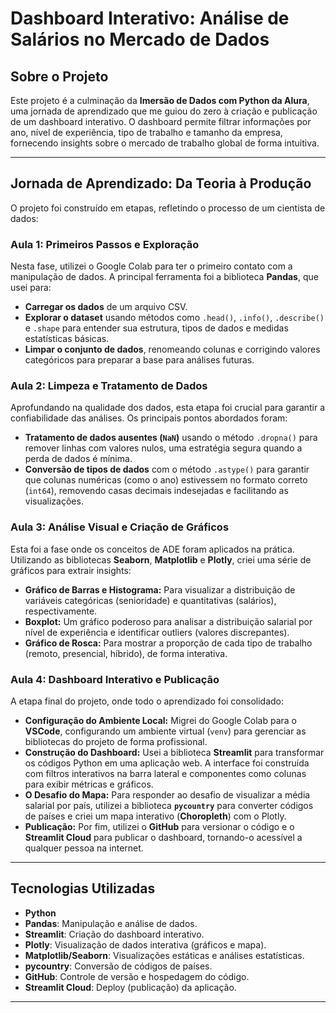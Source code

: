# Dashboard Interativo: Análise de Salários no Mercado de Dados

## Sobre o Projeto

Este projeto é a culminação da **Imersão de Dados com Python da Alura**, uma jornada de aprendizado que me guiou do zero à criação e publicação de um dashboard interativo. 
O dashboard permite filtrar informações por ano, nível de experiência, tipo de trabalho e tamanho da empresa, fornecendo insights sobre o mercado de trabalho global de forma intuitiva.

---

## Jornada de Aprendizado: Da Teoria à Produção

O projeto foi construído em etapas, refletindo o processo de um cientista de dados:

### **Aula 1: Primeiros Passos e Exploração**

Nesta fase, utilizei o Google Colab para ter o primeiro contato com a manipulação de dados. A principal ferramenta foi a biblioteca **Pandas**, que usei para:
- **Carregar os dados** de um arquivo CSV.
- **Explorar o dataset** usando métodos como `.head()`, `.info()`, `.describe()` e `.shape` para entender sua estrutura, tipos de dados e medidas estatísticas básicas.
- **Limpar o conjunto de dados**, renomeando colunas e corrigindo valores categóricos para preparar a base para análises futuras.

### **Aula 2: Limpeza e Tratamento de Dados**

Aprofundando na qualidade dos dados, esta etapa foi crucial para garantir a confiabilidade das análises. Os principais pontos abordados foram:
- **Tratamento de dados ausentes (`NaN`)** usando o método `.dropna()` para remover linhas com valores nulos, uma estratégia segura quando a perda de dados é mínima.
- **Conversão de tipos de dados** com o método `.astype()` para garantir que colunas numéricas (como o ano) estivessem no formato correto (`int64`), removendo casas decimais indesejadas e facilitando as visualizações.

### **Aula 3: Análise Visual e Criação de Gráficos**

Esta foi a fase onde os conceitos de ADE foram aplicados na prática. Utilizando as bibliotecas **Seaborn**, **Matplotlib** e **Plotly**, criei uma série de gráficos para extrair insights:
- **Gráfico de Barras e Histograma:** Para visualizar a distribuição de variáveis categóricas (senioridade) e quantitativas (salários), respectivamente.
- **Boxplot:** Um gráfico poderoso para analisar a distribuição salarial por nível de experiência e identificar outliers (valores discrepantes).
- **Gráfico de Rosca:** Para mostrar a proporção de cada tipo de trabalho (remoto, presencial, híbrido), de forma interativa.

### **Aula 4: Dashboard Interativo e Publicação**

A etapa final do projeto, onde todo o aprendizado foi consolidado:
- **Configuração do Ambiente Local:** Migrei do Google Colab para o **VSCode**, configurando um ambiente virtual (`venv`) para gerenciar as bibliotecas do projeto de forma profissional.
- **Construção do Dashboard:** Usei a biblioteca **Streamlit** para transformar os códigos Python em uma aplicação web. A interface foi construída com filtros interativos na barra lateral e componentes como colunas para exibir métricas e gráficos.
- **O Desafio do Mapa:** Para responder ao desafio de visualizar a média salarial por país, utilizei a biblioteca **`pycountry`** para converter códigos de países e criei um mapa interativo (**Choropleth**) com o Plotly.
- **Publicação:** Por fim, utilizei o **GitHub** para versionar o código e o **Streamlit Cloud** para publicar o dashboard, tornando-o acessível a qualquer pessoa na internet.

---

## Tecnologias Utilizadas

- **Python**
- **Pandas**: Manipulação e análise de dados.
- **Streamlit**: Criação do dashboard interativo.
- **Plotly**: Visualização de dados interativa (gráficos e mapa).
- **Matplotlib/Seaborn**: Visualizações estáticas e análises estatísticas.
- **pycountry**: Conversão de códigos de países.
- **GitHub**: Controle de versão e hospedagem do código.
- **Streamlit Cloud**: Deploy (publicação) da aplicação.

---
